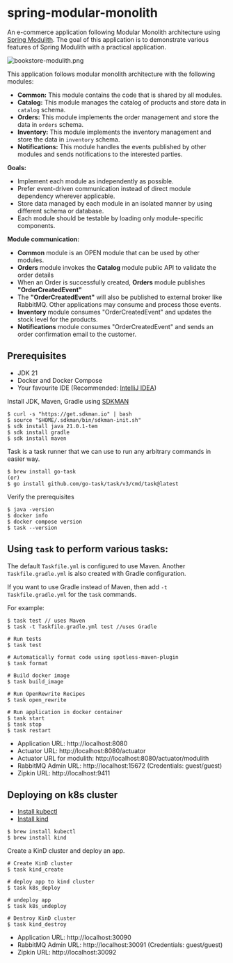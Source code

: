 # spring-modular-monolith
An e-commerce application following Modular Monolith architecture using [Spring Modulith](https://spring.io/projects/spring-modulith).
The goal of this application is to demonstrate various features of Spring Modulith with a practical application.

![bookstore-modulith.png](bookstore-modulith.png)

This application follows modular monolith architecture with the following modules:

* **Common:** This module contains the code that is shared by all modules.
* **Catalog:** This module manages the catalog of products and store data in `catalog` schema.
* **Orders:** This module implements the order management and store the data in `orders` schema.
* **Inventory:** This module implements the inventory management and store the data in `inventory` schema.
* **Notifications:** This module handles the events published by other modules and sends notifications to the interested parties.

**Goals:**
* Implement each module as independently as possible.
* Prefer event-driven communication instead of direct module dependency wherever applicable.
* Store data managed by each module in an isolated manner by using different schema or database.
* Each module should be testable by loading only module-specific components.

**Module communication:**

* **Common** module is an OPEN module that can be used by other modules.
* **Orders** module invokes the **Catalog** module public API to validate the order details
* When an Order is successfully created, **Orders** module publishes **"OrderCreatedEvent"**
* The **"OrderCreatedEvent"** will also be published to external broker like RabbitMQ. Other applications may consume and process those events.
* **Inventory** module consumes "OrderCreatedEvent" and updates the stock level for the products.
* **Notifications** module consumes "OrderCreatedEvent" and sends an order confirmation email to the customer.

## Prerequisites
* JDK 21
* Docker and Docker Compose
* Your favourite IDE (Recommended: [IntelliJ IDEA](https://www.jetbrains.com/idea/))

Install JDK, Maven, Gradle using [SDKMAN](https://sdkman.io/)

```shell
$ curl -s "https://get.sdkman.io" | bash
$ source "$HOME/.sdkman/bin/sdkman-init.sh"
$ sdk install java 21.0.1-tem
$ sdk install gradle
$ sdk install maven
```

Task is a task runner that we can use to run any arbitrary commands in easier way.

```shell
$ brew install go-task
(or)
$ go install github.com/go-task/task/v3/cmd/task@latest
```

Verify the prerequisites

```shell
$ java -version
$ docker info
$ docker compose version
$ task --version
```

## Using `task` to perform various tasks:

The default `Taskfile.yml` is configured to use Maven.
Another `Taskfile.gradle.yml` is also created with Gradle configuration.

If you want to use Gradle instead of Maven, then add `-t Taskfile.gradle.yml` for the `task` commands.

For example: 

```shell
$ task test // uses Maven
$ task -t Taskfile.gradle.yml test //uses Gradle
```

```shell
# Run tests
$ task test

# Automatically format code using spotless-maven-plugin
$ task format

# Build docker image
$ task build_image

# Run OpenRewrite Recipes
$ task open_rewrite

# Run application in docker container
$ task start
$ task stop
$ task restart
```

* Application URL: http://localhost:8080 
* Actuator URL: http://localhost:8080/actuator 
* Actuator URL for modulith: http://localhost:8080/actuator/modulith
* RabbitMQ Admin URL: http://localhost:15672 (Credentials: guest/guest)
* Zipkin URL: http://localhost:9411

## Deploying on k8s cluster
* [Install kubectl](https://kubernetes.io/docs/tasks/tools/)
* [Install kind](https://kind.sigs.k8s.io/docs/user/quick-start/)

```shell
$ brew install kubectl
$ brew install kind
```

Create a KinD cluster and deploy an app.

```shell
# Create KinD cluster
$ task kind_create

# deploy app to kind cluster 
$ task k8s_deploy

# undeploy app
$ task k8s_undeploy

# Destroy KinD cluster
$ task kind_destroy
```

* Application URL: http://localhost:30090
* RabbitMQ Admin URL: http://localhost:30091 (Credentials: guest/guest)
* Zipkin URL: http://localhost:30092
